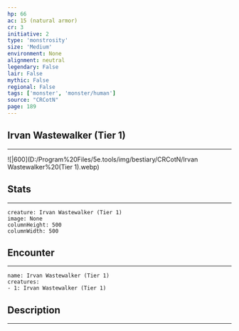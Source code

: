 ```yaml
---
hp: 66
ac: 15 (natural armor)
cr: 3
initiative: 2
type: 'monstrosity'    
size: 'Medium'
environment: None
alignment: neutral
legendary: False
lair: False
mythic: False
regional: False
tags: ['monster', 'monster/human']
source: "CRCotN"
page: 189
---
```


## Irvan Wastewalker (Tier 1)
---

![|600](D:/Program%20Files/5e.tools/img/bestiary/CRCotN/Irvan Wastewalker%20(Tier 1).webp)

## Stats
---

```statblock
creature: Irvan Wastewalker (Tier 1)
image: None
columnHeight: 500
columnWidth: 500
```

## Encounter
---

```encounter-table
name: Irvan Wastewalker (Tier 1)
creatures:
- 1: Irvan Wastewalker (Tier 1)
```

## Description
---




